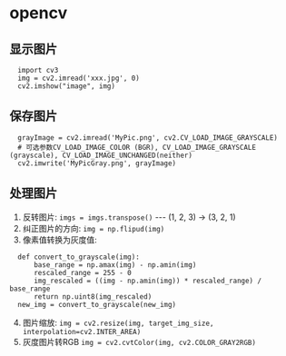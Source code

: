 # opencv

## 显示图片
```
  import cv3
  img = cv2.imread('xxx.jpg', 0)
  cv2.imshow("image", img)
```

## 保存图片
```
  grayImage = cv2.imread('MyPic.png', cv2.CV_LOAD_IMAGE_GRAYSCALE)
  # 可选参数CV_LOAD_IMAGE_COLOR (BGR), CV_LOAD_IMAGE_GRAYSCALE (grayscale), CV_LOAD_IMAGE_UNCHANGED(neither)
  cv2.imwrite('MyPicGray.png', grayImage)
```

## 处理图片
  1. 反转图片: `imgs = imgs.transpose()` --- (1, 2, 3) -> (3, 2, 1)
  2. 纠正图片的方向: `img = np.flipud(img)`
  3. 像素值转换为灰度值:
  ```
    def convert_to_grayscale(img):
        base_range = np.amax(img) - np.amin(img)
        rescaled_range = 255 - 0
        img_rescaled = ((img - np.amin(img)) * rescaled_range) / base_range
        return np.uint8(img_rescaled)
    new_img = convert_to_grayscale(new_img)
  ```  
  4. 图片缩放: `img = cv2.resize(img, target_img_size, interpolation=cv2.INTER_AREA)`
  5. 灰度图片转RGB `img = cv2.cvtColor(img, cv2.COLOR_GRAY2RGB)`
